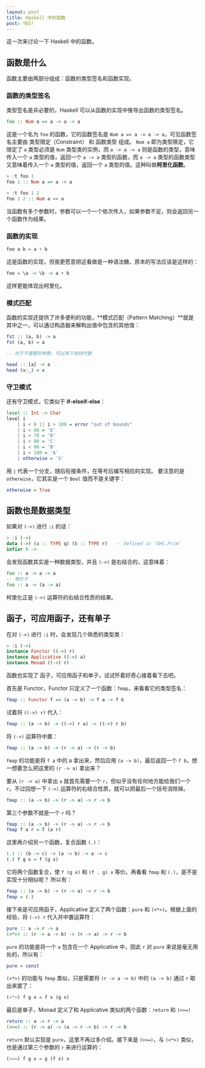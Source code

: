 ```yaml
---
layout: post
title: Haskell 中的函数
post: YES!
---
```


这一次来讨论一下 Haskell 中的函数。

## 函数是什么

函数主要由两部分组成：函数的类型签名和函数实现。

### 函数的类型签名

类型签名是非必要的，Haskell 可以从函数的实现中推导出函数的类型签名。

```haskell
foo :: Num a => a -> a -> a
```

这是一个名为 `foo` 的函数，它的函数签名是 `Num a => a -> a -> a`，可见函数签名主要由 类型限定（Constraint） 和 函数类型 组成。
`Num a` 即为类型限定，它限定了 `a` 类型必须是 `Num` 类型类的实例，而 `a -> a -> a` 则是函数的类型，意味传入一个 `a` 类型的值，返回一个 `a -> a` 类型的函数，而 `a -> a` 类型的函数类型又意味着传入一个 `a` 类型的值，返回一个 `a` 类型的值。这种叫做**柯里化函数**。

```haskell
> :t foo 1
foo 1 :: Num a => a -> a

> :t foo 1 2
foo 1 2 :: Num a => a
```

当函数有多个参数时，参数可以一个一个依次传入，如果参数不足，则会返回另一个函数作为结果。

### 函数的实现

```haskell
foo a b = a + b
```

这是函数的实现，但我更愿意把这看做是一种语法糖，原本的写法应该是这样的：

```haskell
foo = \a -> \b -> a + b
```

这样更能体现出柯里化。

### 模式匹配

函数的实现还提供了许多便利的功能，**模式匹配（Pattern Matching）**就是其中之一，可以通过构造器来解构出值中包含的其他值：

```haskell
fst :: (a, b) -> a
fst (a, b) = a

-- 对于不需要的参数，可以用下划线代替

head :: [a] -> a
head (x:_) = x
```

### 守卫模式

还有守卫模式，它类似于 **if-elseif-else**：

```haskell
level :: Int -> Char
level i
    | i < 0 || i > 100 = error "out of bounds"
    | i < 60 = 'E'
    | i < 70 = 'D'
    | i < 80 = 'C'
    | i < 90 = 'B'
    | i < 100 = 'A'
    | otherwise = 'S'
```

用 `|` 代表一个分支，随后衔接条件，在等号后编写相应的实现。
要注意的是 `otherwise`，它其实是一个 `Bool` 值而不是关键字：

```haskell
otherwise = True
```

## 函数也是数据类型

如果对 `(->)` 进行 `:i` 的话：

```haskell
> :i (->)
data (->) (a :: TYPE q) (b :: TYPE r)   -- Defined in ‘GHC.Prim’
infixr 0 ->
```

会发现函数其实是一种数据类型，并且 `(->)` 是右结合的，这意味着：

```haskell
foo :: a -> a -> a
-- 等价于
foo :: a -> (a -> a)
```

柯里化正是 `(->)` 运算符的右结合性质的结果。

## 函子，可应用函子，还有单子

在对 `(->)` 进行 `:i` 时，会发现几个熟悉的类型类：

```haskell
> :i (->)
instance Functor ((->) r)
instance Applicative ((->) a)
instance Monad ((->) r)
```

函数也实现了 函子，可应用函子和单子，试试怀着好奇心接着看下去吧。

首先是 Functor，Functor 只定义了一个函数：`fmap`，来看看它的类型签名：

```haskell
fmap :: Functor f => (a -> b) -> f a -> f b
```

试着将 `((->) r)` 代入：

```haskell
fmap :: (a -> b) -> ((->) r a) -> ((->) r b)
```

将 `(->)` 运算符中置：

```haskell
fmap :: (a -> b) -> (r -> a) -> (r -> b)
```

`fmap` 的功能是将 `f a` 中的 a 拿出来，然后应用 `(a -> b)`，最后返回一个 `f b`，想一想要怎么把这里的 `(r -> a)` 拿出来？

要从 `(r -> a)` 中拿出 `a` 就首先需要一个 `r`，但似乎没有任何地方能给我们一个 `r`。不过回想一下 `(->)` 运算符的右结合性质，就可以把最后一个括号消除掉。

```haskell
fmap :: (a -> b) -> (r -> a) -> r -> b
```

第三个参数不就是一个 `r` 吗？

```haskell
fmap :: (a -> b) -> (r -> a) -> r -> b
fmap f a r = f (a r)
```

这里再介绍另一个函数，复合函数 `(.)`：

```haskell
(.) :: (b -> c) -> (a -> b) -> a -> c
(.) f g x = f (g x)
```

它将两个函数复合，使 `f (g x)` 和 `(f . g) x` 等价。再看看 `fmap` 和 `(.)`，是不是实现十分相似呢？
所以有：

```haskell
fmap :: (a -> b) -> (r -> a) -> r -> b
fmap = (.)
```

接下来是可应用函子，Applicative 定义了两个函数：`pure` 和 `(<*>)`。根据上面的经验，将 `(->) r` 代入并中置运算符：

```haskell
pure :: a -> r -> a
(<*>) :: (r -> a -> b) -> (r -> a) -> r -> b
```

`pure` 的功能是将一个 `a` 包含在一个 Applicative 中，因此 `r` 对 `pure` 来说是毫无用处的，所以有：

```haskell
pure = const
```

`(<*>)` 的功能与 `fmap` 类似，只是需要将 `(r -> a -> b)` 中的 `(a -> b)` 通过 `r` 取出来罢了：

```haskell
(<*>) f g x = f x (g x)
```

最后是单子，Monad 定义了和 Applicative 类似的两个函数：`return` 和 `(>>=)`

```haskell
return :: a -> r -> a
(>>=) :: (r -> a) -> (a -> r -> b) -> r -> b
```

`return` 默认实现是 `pure`，这里不再过多介绍。接下来是 `(>>=)`，与 `(<*>)` 类似，也是通过第三个参数的 `r` 来进行运算的：

```haskell
(>>=) f g x = g (f x) x
```